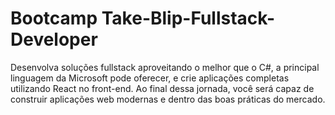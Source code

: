 # Bootcamp Take-Blip-Fullstack-Developer

Desenvolva soluções fullstack aproveitando o melhor que o C#, a principal linguagem da Microsoft pode oferecer, e crie aplicações completas utilizando React no front-end. Ao final dessa jornada, você será capaz de construir aplicações web modernas e dentro das boas práticas do mercado.

